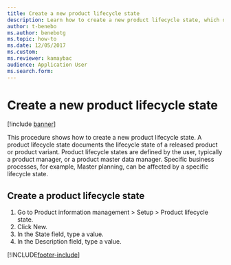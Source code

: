 ```yaml
--- 
title: Create a new product lifecycle state
description: Learn how to create a new product lifecycle state, which documents the lifecycle state of a release product, including a step-by-step process. 
author: t-benebo 
ms.author: benebotg
ms.topic: how-to
ms.date: 12/05/2017
ms.custom:
ms.reviewer: kamaybac 
audience: Application User 
ms.search.form: 
---
```


# Create a new product lifecycle state

[!include [banner](../../includes/banner.md)]

This procedure shows how to create a new product lifecycle state. A product lifecycle state documents the lifecycle state of a released product or product variant. Product lifecycle states are defined by the user, typically a product manager, or a product master data manager. Specific business processes, for example, Master planning, can be affected by a specific lifecycle state.


## Create a product lifecycle state
1. Go to Product information management > Setup > Product lifecycle state.
2. Click New.
3. In the State field, type a value.
4. In the Description field, type a value.



[!INCLUDE[footer-include](../../../includes/footer-banner.md)]